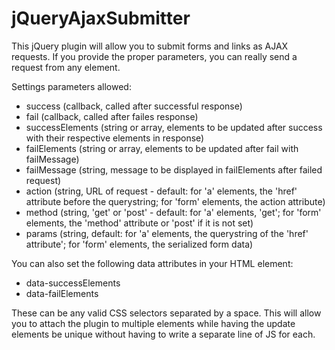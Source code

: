 jQueryAjaxSubmitter
============

This jQuery plugin will allow you to submit forms and links as AJAX requests. If you provide the proper parameters,
you can really send a request from any element. 

Settings parameters allowed:
* success (callback, called after successful response)
* fail (callback, called after failes response)
* successElements (string or array, elements to be updated after success with their respective elements in response)
* failElements (string or array, elements to be updated after fail with failMessage)
* failMessage (string, message to be displayed in failElements after failed request)
* action (string, URL of request - default: for 'a' elements, the 'href' attribute before the querystring; for 'form' elements, the action attribute)
* method (string, 'get' or 'post' - default: for 'a' elements, 'get'; for 'form' elements, the 'method' attribute or 'post' if it is not set)
* params (string, default: for 'a' elements, the querystring of the 'href' attribute'; for 'form' elements, the serialized form data)

You can also set the following data attributes in your HTML element:
* data-successElements
* data-failElements

These can be any valid CSS selectors separated by a space. This will allow you to attach the plugin to multiple
elements while having the update elements be unique without having to write a separate line of JS for each.
